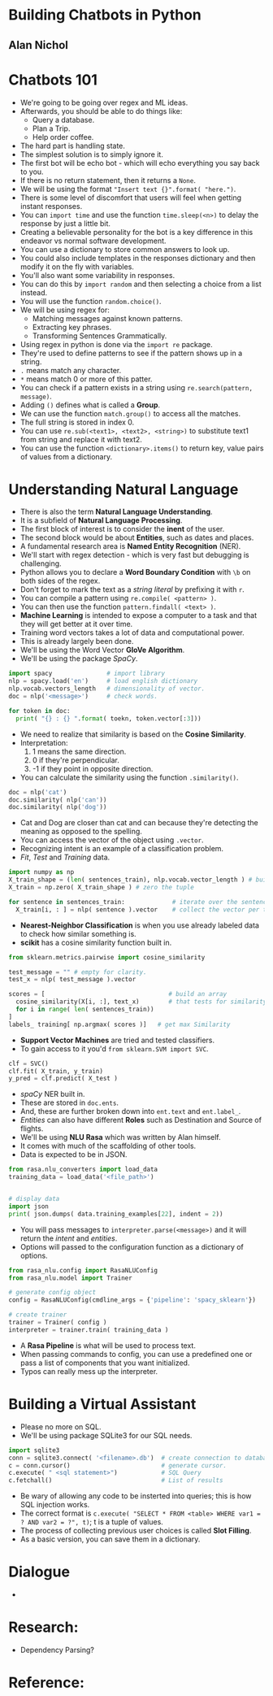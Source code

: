 # Building Chatbots in Python
## Alan Nichol

# Chatbots 101
- We're going to be going over regex and ML ideas.
- Afterwards, you should be able to do things like:
  * Query a database.
  * Plan a Trip.
  * Help order coffee.
- The hard part is handling state.
- The simplest solution is to simply ignore it.
- The first bot will be echo bot - which will echo everything you say back to you.
- If there is no return statement, then it returns a `None`.
- We will be using the format `"Insert text {}".format( "here.")`.
- There is some level of discomfort that users will feel when getting instant responses.
- You can `import time` and use the function `time.sleep(<n>)` to delay the response by just a little bit.
- Creating a believable personality for the bot is a key difference in this endeavor vs normal software development.
- You can use a dictionary to store common answers to look up.
- You could also include templates in the responses dictionary and then modify it on the fly with variables.
- You'll also want some variability in responses.
- You can do this by `import random` and then selecting a choice from a list instead.
- You will use the function `random.choice()`.
- We will be using regex for:
  * Matching messages against known patterns.
  * Extracting key phrases.
  * Transforming Sentences Grammatically.
- Using regex in python is done via the `import re` package.
- They're used to define patterns to see if the pattern shows up in a string.
- `.` means match any character.
- `*` means match 0 or more of this patter.
- You can check if a pattern exists in a string using `re.search(pattern, message)`.
- Adding `()` defines what is called a **Group**.
- We can use the function `match.group()` to access all the matches.
- The full string is stored in index 0.
- You can use `re.sub(<text1>, <text2>, <string>)` to substitute text1 from string and replace it with text2.
- You can use the function `<dictionary>.items()` to return key, value pairs of values from a dictionary.

# Understanding Natural Language
- There is also the term **Natural Language Understanding**.
- It is a subfield of **Natural Language Processing**.
- The first block of interest is to consider the **inent** of the user.
- The second block would be about **Entities**, such as dates and places.
- A fundamental research area is **Named Entity Recognition** (NER).
- We'll start with regex detection - which is very fast but debugging is challenging.
- Python allows you to declare a **Word Boundary Condition** with `\b` on both sides of the regex.
- Don't forget to mark the text as a *string literal* by prefixing it with `r`.
- You can compile a pattern using `re.compile( <pattern> )`.
- You can then use the function `pattern.findall( <text> )`.
- **Machine Learning** is intended to expose a computer to a task and that they will get better at it over time.
- Training word vectors takes a lot of data and computational power.
- This is already largely been done.
- We'll be using the Word Vector **GloVe Algorithm**.
- We'll be using the package *SpaCy*.
```python
import spacy               # import library
nlp = spacy.load('en')     # load english dictionary
nlp.vocab.vectors_length   # dimensionality of vector.
doc = nlp('<message>')     # check words.

for token in doc:
  print( "{} : {} ".format( toekn, token.vector[:3]))

```
- We need to realize that similarity is based on the **Cosine Similarity**.
- Interpretation:
  1. 1 means the same direction.
  2. 0 if they're perpendicular.
  3. -1 if they point in opposite direction.
- You can calculate the similarity using the function `.similarity()`.
```python
doc = nlp('cat')
doc.similarity( nlp('can'))
doc.similarity( nlp('dog'))
```
- Cat and Dog are closer than cat and can because they're detecting the meaning as opposed to the spelling.
- You can access the vector of the object using `.vector`.
- Recognizing intent is an example of a classification problem.
- *Fit*, *Test* and *Training* data.
```python
import numpy as np
X_train_shape = (len( sentences_train), nlp.vocab.vector_length ) # build container tuple
X_train = np.zero( X_train_shape ) # zero the tuple

for sentence in sentences_train:             # iterate over the sentences and
  X_train[i, : ] = nlp( sentence ).vector    # collect the vector per term.
```
- **Nearest-Neighbor Classification** is when you use already labeled data to check how similar something is.
- **scikit** has a cosine similarity function built in.
```python
from sklearn.metrics.pairwise import cosine_similarity

test_message = "" # empty for clarity.
test_x = nlp( test_message ).vector

scores = [                                  # build an array
  cosine_similarity(X[i, :], text_x)        # that tests for similarity.
  for i in range( len( sentences_train))
]
labels_ training[ np.argmax( scores )]   # get max Similarity
```
- **Support Vector Machines** are tried and tested classifiers.
- To gain access to it you'd `from sklearn.SVM import SVC`.
```python
clf = SVC()
clf.fit( X_train, y_train)
y_pred = clf.predict( X_test )
```
- *spaCy* NER built in.
- These are stored in `doc.ents`.
- And, these are further broken down into `ent.text` and `ent.label_`.
- *Entities* can also have different **Roles** such as Destination and Source of flights.
- We'll be using **NLU Rasa** which was written by Alan himself.
- It comes with much of the scaffolding of other tools.
- Data is expected to be in JSON.
```python
from rasa.nlu_converters import load_data
training_data = load_data('<file_path>')


# display data
import json
print( json.dumps( data.training_examples[22], indent = 2))
```

- You will pass messages to `interpreter.parse(<message>)` and it will return the *intent* and *entities*.
- Options will passed to the configuration function as a dictionary of options.
```python
from rasa_nlu.config import RasaNLUConfig
from rasa_nlu.model import Trainer

# generate config object
config = RasaNLUConfig(cmdline_args = {'pipeline': 'spacy_sklearn'})

# create trainer
trainer = Trainer( config )
interpreter = trainer.train( training_data )
```
- A **Rasa Pipeline** is what will be used to process text.
- When passing commands to config, you can use a predefined one or pass a list of components that you want initialized.
- Typos can really mess up the interpreter.


# Building a Virtual Assistant
- Please no more on SQL.
- We'll be using package SQLite3 for our SQL needs.
```python
import sqlite3
conn = sqlite3.connect( '<filename>.db')  # create connection to database.
c = conn.cursor()                         # generate cursor.
c.execute( " <sql statement>")            # SQL Query
c.fetchall()                              # List of results
```
- Be wary of allowing any code to be insterted into queries; this is how SQL injection works.
- The correct format is `c.execute( "SELECT * FROM <table> WHERE var1 = ? AND var2 = ?", t)`; t is a tuple of values.
- The process of collecting previous user choices is called **Slot Filling**.
- As a basic version, you can save them in a dictionary.


# Dialogue
- 


# Research:
- Dependency Parsing?


# Reference:
